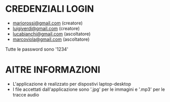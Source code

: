 # CREDENZIALI LOGIN
- mariorossi@gmail.com (creatore)
- luigiverdi@gmail.com (creatore)
- lucabianchi@gmail.com (ascoltatore)
- marcoviola@gmail.com (ascoltatore)

Tutte le password sono '1234'

# AlTRE INFORMAZIONI
- L'applicazione è realizzato per dispostivi laptop-desktop
- I file accettati dall'applicazione sono '.jpg' per le immagini e '.mp3' per le tracce audio